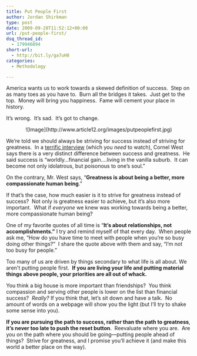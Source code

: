 ```yaml
---
title: Put People First
author: Jordan Shirkman
type: post
date: 2009-09-28T11:52:12+00:00
url: /put-people-first/
dsq_thread_id:
  - 179946894
short-url:
  - http://bit.ly/ga7uH8
categories:
  - Methodology

---
```

America wants us to work towards a skewed definition of success.  Step on as many toes as you have to.  Burn all the bridges it takes.  Just get to the top.  Money will bring you happiness.  Fame will cement your place in history.

It’s wrong.  It’s sad.  It’s got to change.

<p style="text-align:center;">
  ![Image](http://www.article12.org/images/putpeoplefirst.jpg)
</p>

We’re told we should always be striving for success instead of striving for greatness.  In a [terrific interview](http://www.youtube.com/watch?v=nAfxFEGF-wY) (which you _need_ to watch), Cornel West says there is a very distinct difference between success and greatness.  He said success is “worldly…financial gain….living in the vanilla suburb.  It can become not only idolatrous, but poisonous to one’s soul.”

On the contrary, Mr. West says, “**Greatness is about being a better, more compassionate human being**.”

If that’s the case, how much easier is it to strive for greatness instead of success?  Not only is greatness easier to achieve, but it’s also more important.  What if _everyone_ we knew was working towards being a better, more compassionate human being?

One of my favorite quotes of all time is “**It’s about relationships, not accomplishments.”** I try and remind myself of that every day.  When people ask me, “How do you have time to meet with people when you’re so busy doing other things?”  I share the quote above with them and say, “I’m not too busy for people.”

Too many of us are driven by things secondary to what life is all about. We aren't putting people first.  **If you are living your life and putting material things above people, your priorities are all out of whack.**

You think a big house is more important than friendships?  You think compassion and serving other people is lower on the list than financial success?  _Really?_ If you think that, let’s sit down and have a talk.  No amount of words on a webpage will show you the light (but I’ll try to shake some sense into you).

**If you are pursuing the path to success, rather than the path to greatness**, **it’s never too late to push the reset button**.  Reevaluate where you are.  Are you on the path where you should be going—putting people ahead of things?  Strive for greatness, and I promise you’ll achieve it (and make this world a better place on the way).
